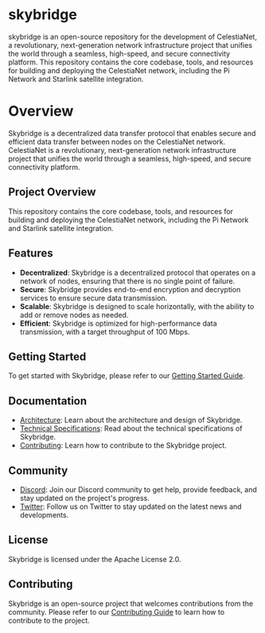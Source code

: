 # skybridge
skybridge is an open-source repository for the development of CelestiaNet, a revolutionary, next-generation network infrastructure project that unifies the world through a seamless, high-speed, and secure connectivity platform. This repository contains the core codebase, tools, and resources for building and deploying the CelestiaNet network, including the Pi Network and Starlink satellite integration.

# Overview

Skybridge is a decentralized data transfer protocol that enables secure and efficient data transfer between nodes on the CelestiaNet network. CelestiaNet is a revolutionary, next-generation network infrastructure project that unifies the world through a seamless, high-speed, and secure connectivity platform.

## Project Overview

This repository contains the core codebase, tools, and resources for building and deploying the CelestiaNet network, including the Pi Network and Starlink satellite integration.

## Features

* **Decentralized**: Skybridge is a decentralized protocol that operates on a network of nodes, ensuring that there is no single point of failure.
* **Secure**: Skybridge provides end-to-end encryption and decryption services to ensure secure data transmission.
* **Scalable**: Skybridge is designed to scale horizontally, with the ability to add or remove nodes as needed.
* **Efficient**: Skybridge is optimized for high-performance data transmission, with a target throughput of 100 Mbps.

## Getting Started

To get started with Skybridge, please refer to our [Getting Started Guide](docs/getting-started.md).

## Documentation

* [Architecture](docs/architecture.md): Learn about the architecture and design of Skybridge.
* [Technical Specifications](docs/technical-specs.md): Read about the technical specifications of Skybridge.
* [Contributing](docs/contributing.md): Learn how to contribute to the Skybridge project.

## Community

* [Discord](https://discord.gg/skybridge): Join our Discord community to get help, provide feedback, and stay updated on the project's progress.
* [Twitter](https://twitter.com/skybridge): Follow us on Twitter to stay updated on the latest news and developments.

## License

Skybridge is licensed under the Apache License 2.0.

## Contributing

Skybridge is an open-source project that welcomes contributions from the community. Please refer to our [Contributing Guide](docs/contributing.md) to learn how to contribute to the project.
